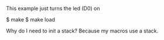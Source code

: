 This example just turns the led (D0) on

$ make
$ make load

Why do I need to init a stack?
Because my macros use a stack.

